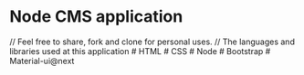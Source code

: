 # Node CMS application
// Feel free to share, fork and clone for personal uses.
// The languages and libraries used at this application
    # HTML
    # CSS
    # Node
    # Bootstrap
    # Material-ui@next
